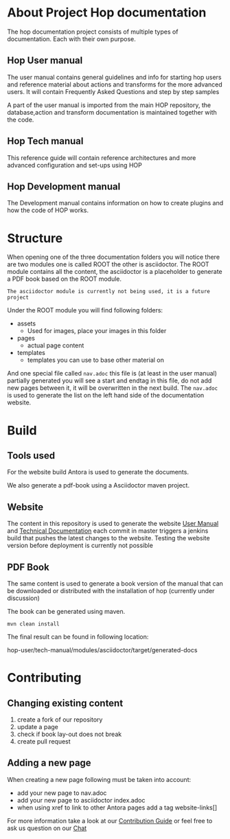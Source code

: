 <!--
Licensed to the Apache Software Foundation (ASF) under one
or more contributor license agreements.  See the NOTICE file
distributed with this work for additional information
regarding copyright ownership.  The ASF licenses this file
to you under the Apache License, Version 2.0 (the
"License"); you may not use this file except in compliance
with the License.  You may obtain a copy of the License at
  http://www.apache.org/licenses/LICENSE-2.0
Unless required by applicable law or agreed to in writing,
software distributed under the License is distributed on an
"AS IS" BASIS, WITHOUT WARRANTIES OR CONDITIONS OF ANY
KIND, either express or implied.  See the License for the
specific language governing permissions and limitations
under the License.
-->

# About Project Hop documentation

The hop documentation project consists of multiple types of documentation. Each with their own purpose.

## Hop User manual
The user manual contains general guidelines and info for starting hop users and reference material about actions and transforms for the more advanced users.
It will contain Frequently Asked Questions and step by step samples

A part of the user manual is imported from the main HOP repository, the database,action and transform documentation is maintained together with the code.

## Hop Tech manual
This reference guide will contain reference architectures and more advanced configuration and set-ups using HOP

## Hop Development manual
The Development manual contains information on how to create plugins and how the code of HOP works.

# Structure
When opening one of the three documentation folders you will notice there are two modules one is called ROOT the other is asciidoctor.
The ROOT module contains all the content, the asciidoctor is a placeholder to generate a PDF book based on the ROOT module.

```
The asciidoctor module is currently not being used, it is a future project
```

Under the ROOT module you will find following folders:

* assets
  * Used for images, place your images in this folder
* pages
  * actual page content
* templates
  * templates you can use to base other material on

And one special file called `nav.adoc` this file is (at least in the user manual) partially generated you will see a start and endtag in this file, do not add new pages between it, it will be overwritten in the next build.
The `nav.adoc` is used to generate the list on the left hand side of the documentation website.



# Build
## Tools used

For the website build Antora is used to generate the documents.

We also generate a pdf-book using a Asciidoctor maven project.

## Website
The content in this repository is used to generate the website [User Manual](https://hop.apache.org/manual/latest/) and [Technical Documentation](https://hop.apache.org/tech-manual/latest/) each commit in master triggers a jenkins build that pushes the latest changes to the website. Testing the website version before deployment is currently not possible

## PDF Book
The same content is used to generate a book version of the manual that can be downloaded or distributed with the installation of hop (currently under discussion)

The book can be generated using maven.

```
mvn clean install
```

The final result can be found in following location:

hop-user/tech-manual/modules/asciidoctor/target/generated-docs


# Contributing

## Changing existing content

1. create a fork of our repository
2. update a page
3. check if book lay-out does not break
4. create pull request

## Adding a new page

When creating a new page following must be taken into account:
* add your new page to nav.adoc
* add your new page to asciidoctor index.adoc
* when using xref to link to other Antora pages add a tag website-links[]

For more information take a look at our [Contribution Guide](https://hop.apache.org/community/contributing/) or feel free to ask us question on our [Chat](https://chat.project-hop.org)